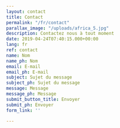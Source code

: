 ```yaml
---
layout: contact
title: Contact
permalink: "/fr/contact"
parallax_image: "/uploads/africa_5.jpg"
description: Contactez nous à tout moment
date: 2019-04-24T07:40:15.000+00:00
lang: fr
ref: contact
name: Nom
name_ph: Nom
email: E-mail
email_ph: E-mail
subject: Sujet du message
subject_ph: Sujet du message
message: Message
message_ph: Message
submit_button_title: Envoyer
submit_ph: Envoyer
form_link: ''

---
```

